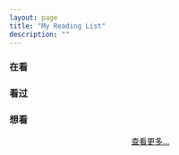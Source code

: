 ```yaml
---
layout: page
title: "My Reading List"
description: ""
---
```


### 在看
<div class="db-img">
        <script type="text/javascript" src="http://www.douban.com/service/badge/51975216/?show=dolist&amp;n=12&amp;columns=6&amp;picsize=medium&amp;hidelogo=yes&amp;hideself=yes&amp;cat=book"></script>
</div>

### 看过
<div class="db-img">
        <script type="text/javascript" src="http://www.douban.com/service/badge/51975216/?show=collection&amp;n=12&amp;columns=6&amp;picsize=medium&amp;hidelogo=yes&amp;hideself=yes&amp;cat=book"></script>
</div>

### 想看
<div class="db-img">
        <script type="text/javascript" src="http://www.douban.com/service/badge/51975216/?show=wishlist&amp;n=12&amp;columns=6&amp;picsize=medium&amp;hidelogo=yes&amp;hideself=yes&amp;cat=book"></script>
</div>

<center><a href="http://book.douban.com/people/51975216/" target="_blank">查看更多...</a></center>
